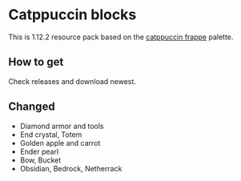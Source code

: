 # Catppuccin blocks
This is 1.12.2 resource pack based on the [catppuccin frappe](https://github.com/catppuccin/catppuccin) palette.  

How to get
--
Check releases and download newest.  

Changed
--
- Diamond armor and tools  
- End crystal, Totem  
- Golden apple and carrot  
- Ender pearl  
- Bow, Bucket  
- Obsidian, Bedrock, Netherrack  